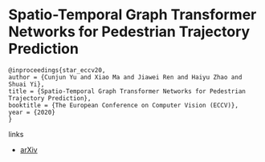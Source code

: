 # Spatio-Temporal Graph Transformer Networks for Pedestrian Trajectory Prediction

```
@inproceedings{star_eccv20,
author = {Cunjun Yu and Xiao Ma and Jiawei Ren and Haiyu Zhao and Shuai Yi},
title = {Spatio-Temporal Graph Transformer Networks for Pedestrian Trajectory Prediction},
booktitle = {The European Conference on Computer Vision (ECCV)},
year = {2020}
}
```

links
- [arXiv](https://arxiv.org/abs/2005.08514)

